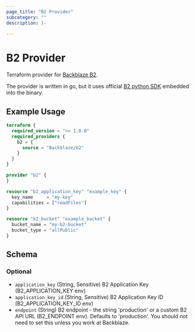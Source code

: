 ```yaml
---
page_title: "B2 Provider"
subcategory: ""
description: |-
  
---
```

# B2 Provider

Terraform provider for [Backblaze B2](https://www.backblaze.com/b2/).

The provider is written in go, but it uses official [B2 python SDK](https://github.com/Backblaze/b2-sdk-python) embedded into the binary.

## Example Usage
```terraform
terraform {
  required_version = ">= 1.0.0"
  required_providers {
    b2 = {
      source = "Backblaze/b2"
    }
  }
}

provider "b2" {
}

resource "b2_application_key" "example_key" {
  key_name     = "my-key"
  capabilities = ["readFiles"]
}

resource "b2_bucket" "example_bucket" {
  bucket_name = "my-b2-bucket"
  bucket_type = "allPublic"
}
```

<!-- schema generated by tfplugindocs -->
## Schema

### Optional

- `application_key` (String, Sensitive) B2 Application Key (B2_APPLICATION_KEY env)
- `application_key_id` (String, Sensitive) B2 Application Key ID (B2_APPLICATION_KEY_ID env)
- `endpoint` (String) B2 endpoint - the string 'production' or a custom B2 API URL (B2_ENDPOINT env). Defaults to 'production'. You should not need to set this unless you work at Backblaze.

